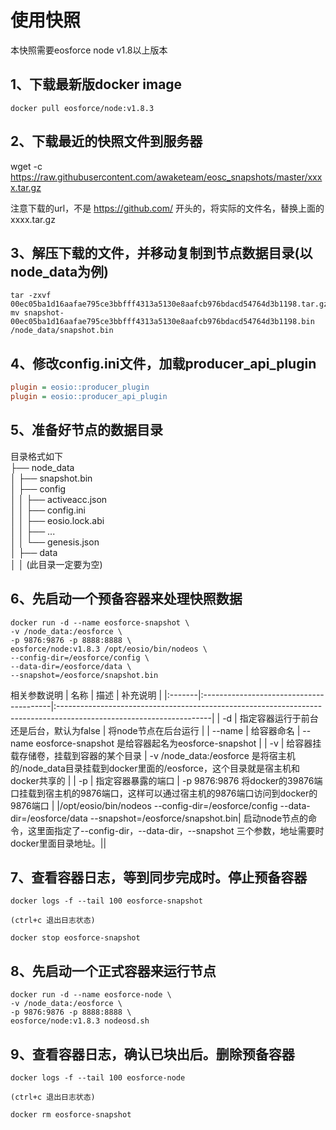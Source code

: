 # 使用快照

本快照需要eosforce node v1.8以上版本


## 1、下载最新版docker image
```
docker pull eosforce/node:v1.8.3
```

## 2、下载最近的快照文件到服务器

wget -c https://raw.githubusercontent.com/awaketeam/eosc_snapshots/master/xxxx.tar.gz

注意下载的url，不是 https://github.com/ 开头的，将实际的文件名，替换上面的 xxxx.tar.gz

## 3、解压下载的文件，并移动复制到节点数据目录(以node_data为例)
```
tar -zxvf 00ec05ba1d16aafae795ce3bbfff4313a5130e8aafcb976bdacd54764d3b1198.tar.gz
mv snapshot-00ec05ba1d16aafae795ce3bbfff4313a5130e8aafcb976bdacd54764d3b1198.bin  /node_data/snapshot.bin 
```

## 4、修改config.ini文件，加载producer_api_plugin
```config.ini
plugin = eosio::producer_plugin
plugin = eosio::producer_api_plugin
```

## 5、准备好节点的数据目录
目录格式如下  
├── node_data     
│       ├── snapshot.bin   
│       ├── config   
│       │      ├── activeacc.json      
│       │      ├── config.ini   
│       │      ├── eosio.lock.abi   
│       │      ├── ...   
│       │      └── genesis.json   
│       ├── data   
│       │   (此目录一定要为空)

## 6、先启动一个预备容器来处理快照数据

```
docker run -d --name eosforce-snapshot \
-v /node_data:/eosforce \
-p 9876:9876 -p 8888:8888 \
eosforce/node:v1.8.3 /opt/eosio/bin/nodeos \
--config-dir=/eosforce/config \
--data-dir=/eosforce/data \
--snapshot=/eosforce/snapshot.bin
```

相关参数说明
| 名称   | 描述                                    | 补充说明                                                                                                            |
|:-------|:----------------------------------------|:--------------------------------------------------------------------------------------------------------------------|
| -d     | 指定容器运行于前台还是后台，默认为false | 将node节点在后台运行                                                                                                |
| --name | 给容器命名                              | --name eosforce-snapshot 是给容器起名为eosforce-snapshot                                                            |
| -v     | 给容器挂载存储卷，挂载到容器的某个目录  | -v /node_data:/eosforce 是将宿主机的/node_data目录挂载到docker里面的/eosforce，这个目录就是宿主机和docker共享的 |
| -p     | 指定容器暴露的端口                      | -p 9876:9876 将docker的39876端口挂载到宿主机的9876端口，这样可以通过宿主机的9876端口访问到docker的9876端口     |
|/opt/eosio/bin/nodeos --config-dir=/eosforce/config --data-dir=/eosforce/data --snapshot=/eosforce/snapshot.bin| 启动node节点的命令，这里面指定了--config-dir，--data-dir，--snapshot 三个参数，地址需要时docker里面目录地址。||



## 7、查看容器日志，等到同步完成时。停止预备容器
```
docker logs -f --tail 100 eosforce-snapshot

(ctrl+c 退出日志状态)

docker stop eosforce-snapshot

```

## 8、先启动一个正式容器来运行节点

```
docker run -d --name eosforce-node \
-v /node_data:/eosforce \
-p 9876:9876 -p 8888:8888 \
eosforce/node:v1.8.3 nodeosd.sh
```

## 9、查看容器日志，确认已块出后。删除预备容器
```
docker logs -f --tail 100 eosforce-node

(ctrl+c 退出日志状态)

docker rm eosforce-snapshot

```
